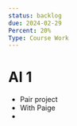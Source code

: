 ```yaml
---
status: backlog
due: 2024-02-29
Percent: 20%
Type: Course Work
---
```

# AI 1
- Pair project
- With Paige
- 

